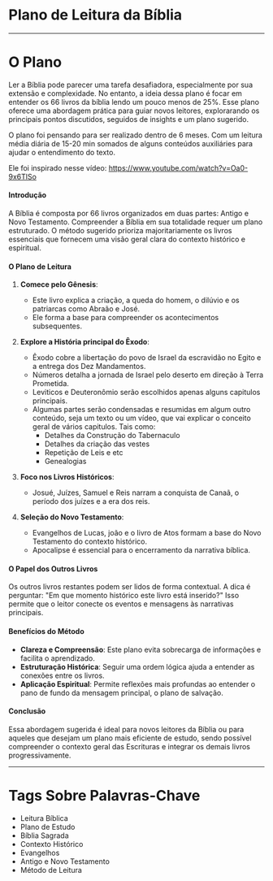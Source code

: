 # Plano de Leitura da Bíblia  

--------
##### <h1>O Plano</h1>

Ler a Bíblia pode parecer uma tarefa desafiadora, especialmente por sua extensão e complexidade. No entanto, a ideia dessa plano
é focar em entender os 66 livros da bíblia lendo um pouco menos de 25%. Esse plano oferece uma abordagem prática para guiar novos leitores, explorarando os principais pontos discutidos,
seguidos de insights e um plano sugerido.

O plano foi pensando para ser realizado dentro de 6 meses. Com um leitura média diária de 15-20 min somados de alguns conteúdos auxiliáries para ajudar o entendimento do texto.

Ele foi inspirado nesse vídeo: https://www.youtube.com/watch?v=Oa0-9x6TlSo

#### Introdução
A Bíblia é composta por 66 livros organizados em duas partes: Antigo e Novo Testamento. 
Compreender a Bíblia em sua totalidade requer um plano estruturado. 
O método sugerido prioriza majoritariamente os livros essenciais que fornecem uma visão geral clara do contexto histórico e espiritual.

#### O Plano de Leitura
1. **Comece pelo Gênesis**:
    - Este livro explica a criação, a queda do homem, o dilúvio e os patriarcas como Abraão e José.
    - Ele forma a base para compreender os acontecimentos subsequentes.

2. **Explore a História principal do Êxodo**:
    - Êxodo cobre a libertação do povo de Israel da escravidão no Egito e a entrega dos Dez Mandamentos.
    - Números detalha a jornada de Israel pelo deserto em direção à Terra Prometida.
    - Leviticos e Deuteronômio serão escolhidos apenas alguns capitulos principais. 
    - Algumas partes serão condensadas e resumidas em algum outro conteúdo, seja um texto ou um vídeo, que vai explicar o conceito geral de vários capitulos. Tais como:
      - Detalhes da Construção do Tabernaculo
      - Detalhes da criação das vestes
      - Repetição de Leis e etc
      - Genealogias

3. **Foco nos Livros Históricos**:
    - Josué, Juízes, Samuel e Reis narram a conquista de Canaã, o período dos juízes e a era dos reis.

4. **Seleção do Novo Testamento**:
    - Evangelhos de Lucas, joão e o livro de Atos formam a base do Novo Testamento do contexto histórico.
    - Apocalipse é essencial para o encerramento da narrativa bíblica.

#### O Papel dos Outros Livros
Os outros livros restantes podem ser lidos de forma contextual. 
A dica é perguntar: "Em que momento histórico este livro está inserido?" Isso permite que o leitor conecte os eventos e mensagens às narrativas principais.

#### Benefícios do Método
- **Clareza e Compreensão**: Este plano evita sobrecarga de informações e facilita o aprendizado.
- **Estruturação Histórica**: Seguir uma ordem lógica ajuda a entender as conexões entre os livros.
- **Aplicação Espiritual**: Permite reflexões mais profundas ao entender o pano de fundo da mensagem principal, o plano de salvação.

#### Conclusão
Essa abordagem sugerida é ideal para novos leitores da Bíblia ou para aqueles que desejam um plano mais eficiente de estudo, sendo possível compreender o 
contexto geral das Escrituras e integrar os demais livros progressivamente.

---

# Tags Sobre Palavras-Chave

- Leitura Bíblica
- Plano de Estudo
- Bíblia Sagrada
- Contexto Histórico
- Evangelhos
- Antigo e Novo Testamento
- Método de Leitura


